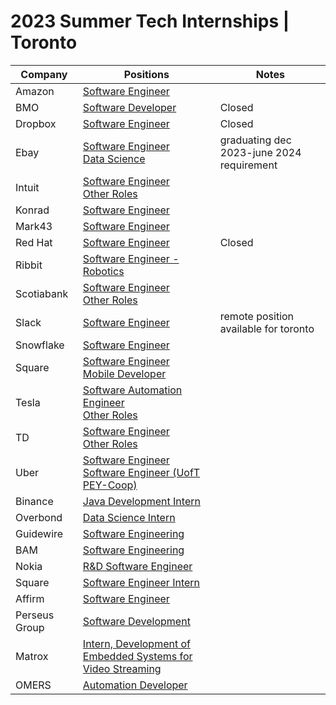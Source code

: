 # 2023 Summer Tech Internships | Toronto
| Company | Positions | Notes |
| --- | --- | --- |
| Amazon | [Software Engineer](https://www.amazon.jobs/en/jobs/2114265/software-development-engineer-intern-2023-canada)
| BMO | [Software Developer ](https://bmo.wd3.myworkdayjobs.com/en-US/Privileged/job/Toronto-ON-CAN/Software-Developer--Summer-2023--Co-op-Internship----4-months_R220031108) | Closed
| Dropbox | [Software Engineer](https://jobs.dropbox.com/listing/4380645) | Closed
| Ebay | [Software Engineer](https://app.ripplematch.com/job/ebay/2b9fc4a1/) </br> [Data Science](https://app.ripplematch.com/job/ebay/ce4506c5/) | graduating dec 2023-june 2024 requirement |
| Intuit | [Software Engineer](http://jobs.intuit.com/job/toronto/software-developer-co-op/27595/35936209984) </br> [Other Roles](https://jobs.intuit.com/search-jobs/Toronto%2C%20Canada/27595/4/6251999-6093943-6167865/43x70011/-79x4163/50/2)
| Konrad | [Software Engineer](https://boards.greenhouse.io/konradgroup/jobs/5268040003)
| Mark43 | [Software Engineer](https://mark43.com/list-job/?gh_jid=4726017)
| Red Hat | [Software Engineer](https://us-redhat.icims.com/jobs/97300/software-engineering-internship/job) | Closed
| Ribbit | [Software Engineer - Robotics](https://flyribbit.applytojobs.ca/engineering/14771)
| Scotiabank | [Software Engineer](https://jobs.scotiabank.com/job/Toronto-Velocity-Software-Engineer-InternshipCo-Op-Summer-2023-ON/565956517/) </br> [Other Roles](https://jobs.scotiabank.com/search/?createNewAlert=false&q=velocity&locationsearch=Toronto%2C+ON%2C+CA)
| Slack | [Software Engineer](https://salesforce.wd1.myworkdayjobs.com/Slack/job/Canada---Vancouver/XMLNAME-2023-Summer-Intern---Software-Engineer--Slack-_JR158798) | remote position available for toronto 
| Snowflake | [Software Engineer](https://careers.snowflake.com/us/en/job/6399242002/Software-Engineer-Intern-Toronto-Summer-2023)
| Square |[Software Engineer](https://www.smartrecruiters.com/Square/743999871611051) </br> [Mobile Developer](https://www.smartrecruiters.com/Square/743999871612231)
| Tesla | [Software Automation Engineer](https://www.tesla.com/en_CA/careers/search/job/tesla-toronto-controls-software-automation-engineering-internship-co-op-summer-2023-159049) </br> [Other Roles](https://www.tesla.com/en_CA/careers/search/?query=Internship&site=CA)
| TD | [Software Engineer](https://jobs.td.com/en-CA/jobs/16991994/software-engineer-intern-co-op-toronto-ca/) </br> [Other Roles](https://jobs.td.com/en-CA/job-search-results/?sub_category=Internship%2FCo-Op%20and%20Summer%20Opportunities&location=Toronto%2C%20ON%2C%20Canada&latitude=43.653226&longitude=-79.3831843&radius=25)
| Uber | [Software Engineer](https://university-uber.icims.com/jobs/116847/2023-software-engineer-internship/job) </br>  [Software Engineer (UofT PEY-Coop)](https://university-uber.icims.com/jobs/118086/2023-software-engineer-intern%2c-pey-co-op/job) 
| Binance | [Java Development Intern](https://jobs.lever.co/binance/af989f78-c76a-4656-a504-978133f8256a?lever-source=LinkedInJobs)
| Overbond | [Data Science Intern](https://jobs.lever.co/overbond/3982e23c-e913-4a51-b237-7108cf3a3fc1)
| Guidewire | [Software Engineering](https://jobs.lever.co/guidewire/caadef1d-433e-4df3-a28d-69c42331a637?lever-source=LinkedInJobs)
| BAM | [Software Engineering](https://bamfunds.force.com/s/details?jobReq=Intern--Software-Engineering_REQ4173)
| Nokia | [R&D Software Engineer](https://aluperf.referrals.selectminds.com/jobs/r-d-software-engineer-co-op-intern-92897)
| Square | [Software Engineer Intern](https://jobs.smartrecruiters.com/Square/743999871611051-software-engineer-intern-toronto-summer-2023-?source=Linkedin)
| Affirm | [Software Engineer](https://boards.greenhouse.io/affirm/jobs/5283830003?gh_src=689c81d53us&source=LinkedIn)
| Perseus Group | [Software Development](https://talentmanagementsolution.wd3.myworkdayjobs.com/en-US/perseus-careers/job/Remote---CAN/Software-Development---Intern_R31451?source=Linkedin)
| Matrox | [Intern, Development of Embedded Systems for Video Streaming](https://www.matrox.com/en/career/intern-development-embedded-systems-video-streaming-s-01-02-summer-2023)
| OMERS | [Automation Developer](https://omers.wd3.myworkdayjobs.com/OMERS_External/job/Head-Office-Toronto/Student--Automation-Developer--Summer-2023--4-Months-_JR-4284)
